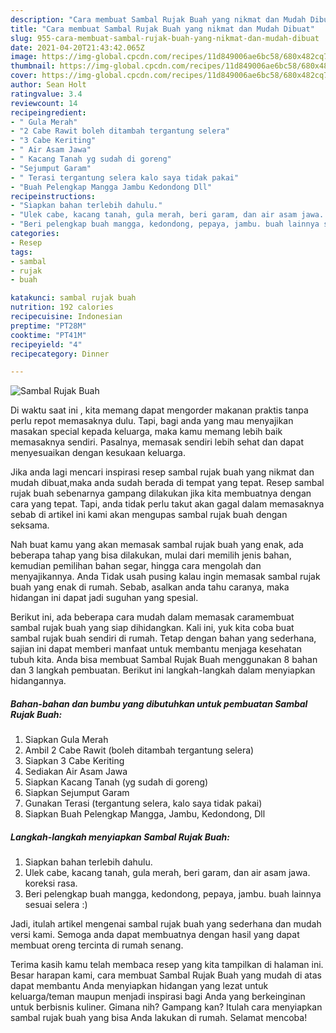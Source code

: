 ```yaml
---
description: "Cara membuat Sambal Rujak Buah yang nikmat dan Mudah Dibuat"
title: "Cara membuat Sambal Rujak Buah yang nikmat dan Mudah Dibuat"
slug: 955-cara-membuat-sambal-rujak-buah-yang-nikmat-dan-mudah-dibuat
date: 2021-04-20T21:43:42.065Z
image: https://img-global.cpcdn.com/recipes/11d849006ae6bc58/680x482cq70/sambal-rujak-buah-foto-resep-utama.jpg
thumbnail: https://img-global.cpcdn.com/recipes/11d849006ae6bc58/680x482cq70/sambal-rujak-buah-foto-resep-utama.jpg
cover: https://img-global.cpcdn.com/recipes/11d849006ae6bc58/680x482cq70/sambal-rujak-buah-foto-resep-utama.jpg
author: Sean Holt
ratingvalue: 3.4
reviewcount: 14
recipeingredient:
- " Gula Merah"
- "2 Cabe Rawit boleh ditambah tergantung selera"
- "3 Cabe Keriting"
- " Air Asam Jawa"
- " Kacang Tanah yg sudah di goreng"
- "Sejumput Garam"
- " Terasi tergantung selera kalo saya tidak pakai"
- "Buah Pelengkap Mangga Jambu Kedondong Dll"
recipeinstructions:
- "Siapkan bahan terlebih dahulu."
- "Ulek cabe, kacang tanah, gula merah, beri garam, dan air asam jawa. koreksi rasa."
- "Beri pelengkap buah mangga, kedondong, pepaya, jambu. buah lainnya sesuai selera :)"
categories:
- Resep
tags:
- sambal
- rujak
- buah

katakunci: sambal rujak buah 
nutrition: 192 calories
recipecuisine: Indonesian
preptime: "PT28M"
cooktime: "PT41M"
recipeyield: "4"
recipecategory: Dinner

---
```



![Sambal Rujak Buah](https://img-global.cpcdn.com/recipes/11d849006ae6bc58/680x482cq70/sambal-rujak-buah-foto-resep-utama.jpg)

Di waktu  saat ini , kita memang dapat mengorder makanan praktis tanpa perlu repot memasaknya dulu. Tapi, bagi anda yang mau menyajikan masakan special kepada keluarga, maka kamu memang lebih baik memasaknya sendiri. Pasalnya, memasak sendiri lebih sehat dan dapat menyesuaikan dengan kesukaan keluarga.

Jika anda lagi mencari inspirasi resep sambal rujak buah yang nikmat dan mudah dibuat,maka anda sudah berada di tempat yang tepat. Resep sambal rujak buah  sebenarnya gampang dilakukan jika kita membuatnya dengan cara yang tepat. Tapi, anda tidak perlu takut akan gagal dalam memasaknya 
sebab di artikel ini kami akan mengupas sambal rujak buah dengan seksama.  



Nah buat kamu yang akan memasak sambal rujak buah yang enak, ada beberapa tahap yang bisa dilakukan, mulai dari memilih jenis bahan, kemudian pemilihan bahan segar, hingga cara mengolah dan menyajikannya. Anda Tidak usah pusing kalau ingin memasak sambal rujak buah yang enak di rumah. Sebab, asalkan anda  tahu caranya, maka hidangan ini dapat jadi suguhan yang spesial.

Berikut ini, ada beberapa cara mudah dalam memasak caramembuat sambal rujak buah yang siap dihidangkan. Kali ini, yuk kita coba buat sambal rujak buah sendiri di rumah. Tetap dengan bahan yang sederhana, sajian ini dapat memberi manfaat untuk membantu menjaga kesehatan tubuh kita. Anda bisa membuat Sambal Rujak Buah menggunakan 8 bahan dan 3 langkah pembuatan. Berikut ini langkah-langkah dalam menyiapkan hidangannya.

<!--inarticleads1-->

##### Bahan-bahan dan bumbu yang dibutuhkan untuk pembuatan Sambal Rujak Buah:

1. Siapkan  Gula Merah
1. Ambil 2 Cabe Rawit (boleh ditambah tergantung selera)
1. Siapkan 3 Cabe Keriting
1. Sediakan  Air Asam Jawa
1. Siapkan  Kacang Tanah (yg sudah di goreng)
1. Siapkan Sejumput Garam
1. Gunakan  Terasi (tergantung selera, kalo saya tidak pakai)
1. Siapkan Buah Pelengkap Mangga, Jambu, Kedondong, Dll




<!--inarticleads2-->

##### Langkah-langkah menyiapkan Sambal Rujak Buah:

1. Siapkan bahan terlebih dahulu.
1. Ulek cabe, kacang tanah, gula merah, beri garam, dan air asam jawa. koreksi rasa.
1. Beri pelengkap buah mangga, kedondong, pepaya, jambu. buah lainnya sesuai selera :)




Jadi, itulah artikel mengenai  sambal rujak buah  yang sederhana dan mudah versi kami. Semoga anda dapat membuatnya dengan hasil yang dapat membuat oreng tercinta di rumah senang. 

Terima kasih kamu telah membaca resep yang kita tampilkan di halaman ini. Besar harapan kami, cara membuat  Sambal Rujak Buah yang mudah di atas dapat membantu Anda menyiapkan hidangan yang lezat untuk keluarga/teman maupun menjadi inspirasi bagi Anda yang berkeinginan untuk berbisnis kuliner. Gimana nih? Gampang kan? Itulah cara menyiapkan sambal rujak buah yang bisa Anda lakukan di rumah. Selamat mencoba!

